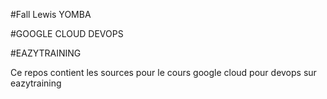 #Fall Lewis YOMBA

#GOOGLE CLOUD DEVOPS

#EAZYTRAINING

Ce repos contient les sources pour le cours google cloud pour devops sur eazytraining

